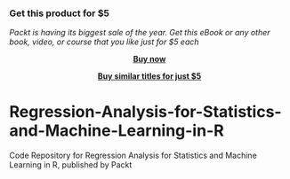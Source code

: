 
### Get this product for $5

<i>Packt is having its biggest sale of the year. Get this eBook or any other book, video, or course that you like just for $5 each</i>


<b><p align='center'>[Buy now](https://packt.link/9781838987862)</p></b>


<b><p align='center'>[Buy similar titles for just $5](https://subscription.packtpub.com/search)</p></b>


# Regression-Analysis-for-Statistics-and-Machine-Learning-in-R
Code Repository for Regression Analysis for Statistics and Machine Learning in R, published by Packt
